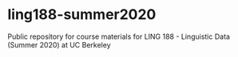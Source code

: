 # ling188-summer2020
Public repository for course materials for LING 188 - Linguistic Data (Summer 2020) at UC Berkeley
